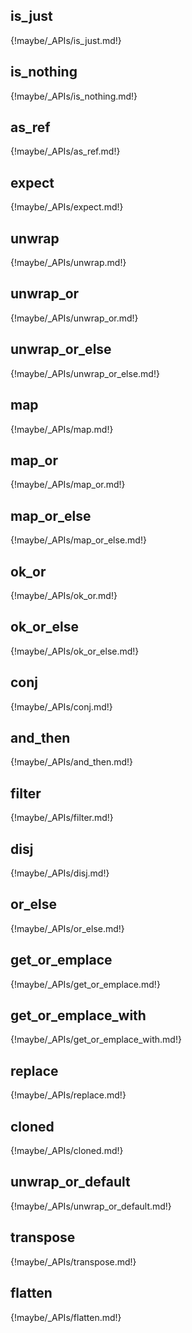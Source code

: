 ## is_just

{!maybe/_APIs/is_just.md!}

## is_nothing

{!maybe/_APIs/is_nothing.md!}

## as_ref

{!maybe/_APIs/as_ref.md!}

## expect

{!maybe/_APIs/expect.md!}

## unwrap

{!maybe/_APIs/unwrap.md!}

## unwrap_or

{!maybe/_APIs/unwrap_or.md!}

## unwrap_or_else

{!maybe/_APIs/unwrap_or_else.md!}

## map

{!maybe/_APIs/map.md!}

## map_or

{!maybe/_APIs/map_or.md!}

## map_or_else

{!maybe/_APIs/map_or_else.md!}

## ok_or

{!maybe/_APIs/ok_or.md!}

## ok_or_else

{!maybe/_APIs/ok_or_else.md!}

## conj

{!maybe/_APIs/conj.md!}

## and_then

{!maybe/_APIs/and_then.md!}

## filter

{!maybe/_APIs/filter.md!}

## disj

{!maybe/_APIs/disj.md!}

## or_else

{!maybe/_APIs/or_else.md!}

## get_or_emplace

{!maybe/_APIs/get_or_emplace.md!}

## get_or_emplace_with

{!maybe/_APIs/get_or_emplace_with.md!}

## replace

{!maybe/_APIs/replace.md!}

## cloned

{!maybe/_APIs/cloned.md!}

## unwrap_or_default

{!maybe/_APIs/unwrap_or_default.md!}

## transpose

{!maybe/_APIs/transpose.md!}

## flatten

{!maybe/_APIs/flatten.md!}

